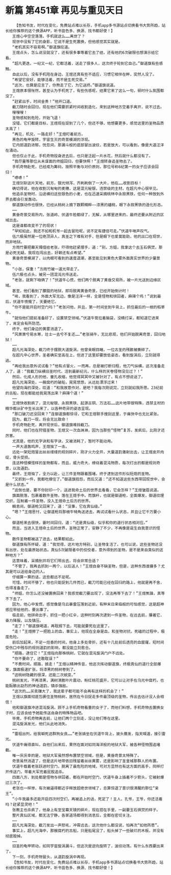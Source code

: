 # 新篇 第451章 再见与重见天日
        【告知书友，时代在变化，免费站点难以长存，手机app多书源站点切换看书大势所趋，站长给你推荐的这个换源APP，听书音色多、换源、找书都好使！】
       王煊心中空空落落，手机就这么……离世了？
       现世中没有了它的身影，它说不是生死置换，但他感觉其实就是。
       “老机其实不容易啊。”御道旗叹道。
       王煊点头，怎么说没就没了，还有很多事等着它去了结，还有他的6次破限也想演示给它看。
       “超凡更迭，一纪又一纪，它都活着，送走了很多人，这次终于轮到它自己。”御道旗有些感触。
       自此以后，没有手机陪在身边，王煊还真有些不适应，习惯它相伴在畔，突然人没了。
       “希望它安好，能够活着，而不是生死交易。”
       “这次，也算是应言了，你熬走了它，为它送终。”御道旗说道。
       王煊原本很怅然，甚至认为手机死了，有些伤感呢，结果它来了这么一句，顿时什么氛围都没了。
       “赶紧出手，时间金贵！”他开口道。
       截刀随时会回归，现在他们需要抓紧时间收割造化，来到这种地方空着手离开，说不过去。
       嗖嗖嗖！
       圣物感知到危险，开始飞退！
       没错，它们都是目标，王煊现在捉到了几个，但还不够，他想要更多，感觉这里的圣物品质太高了！
       “再见，机兄，一路走好！”王煊盯着前方。
       黑色的龟甲旋转，宇宙生灭的奇景模湖的浮现。
       它内部道韵浓郁，恍忽间，那漏斗般的底部冒出波纹，若是放大，可以看到，像是大道汪洋在涌动。
       但也仅止于此，手机奇物投身进去后，也只是泛起一片水花，然后就什么都没有了。
       “我尽量等那位从未谋面的师姐回归，但要快啊！”王煊转身追圣物去了。
       手机奇物赴死，已经成为筹码，按照平衡与对价原则，那位号称6纪第一的女子应该会回归！
       “哧哧！”
       王煊剑斩这片天地，前方，银光倾泻，齐刷刷倒了一大片，他在……收割目标！
       确切得说，他在收割沉甸甸的麦穗，这是混元秘银，违禁级的主材，在超凡中心很罕见。
       他追杀圣物时，沿途横扫这些银色的小麦，也在迅速采摘桃林中永寂黑铁，任何一种放到外界去都会引发轰动。
       御道旗动作也很快，已经从桃树上摘下数颗精粹——漆黑的蟠桃，眼下永寂黑铁的造化形态。
       ……
       黄昏奇景交易所内，张道岭、伏道牛脸都绿了，无解，从哪里进来的，最终还要从附近的区域出去。
       这是谁都改变不了的现状！
       “早知如此，我还不如和机爷一起去冒险呢，说不定有捷径可走。”伏道牛唉声叹气。
       伍六极虽然是一位绝顶异人，真圣之下难有对手，但是眼下也爱莫能助，他的出口在现世，而非地狱。
       方雨竹要把幕天镯借给老张，吓得他赶紧摆手，道：“别，方姐，我拿这个去玉石俱焚，那是必死无疑。我现在闯出去，好赖还有点希望。”
       黄昏奇景模湖了，以肉眼可看到的速度退潮，甚至能见到黄色大雾外面真实世界的少量景物。
       “小张，保重！”方雨竹被一道光带走了。
       伍六极也点头，被另一团混沌光传送走。
       “老张，就剩下咱俩了！”伏道牛心慌，他们两个脱离了黄昏交易所，被一片光送到边缘区域。
       甚至，他们看到了朦胧的地狱，即将脱离黄昏奇景，已经开始倒计时！
       “哞，我看到了，外面大军无边，像是汪洋一样，全是怪物和徘回者，麻辣个鸡！”说到最后，伏道牛愤慨了，天要绝它。
       “你不是能开启时空门吗？”老张问他，并且，第一时间坐到牛背上，抓住最后的一根的稻草牛。
       “就怕他们提前准备好了，设置禁空领域。”伏道牛耷拉着脑袋，没精打采，都知道它进来了，肯定会有所防范。
       终于，他们身边的黄雾消退了。
       “风萧萧兮易水寒，壮士一去兮不复还……”老张骑牛，无比悲观，他们开始脱离奇景，回归地狱！
       ……
       超凡光海深处，截刀终于摆脱大道旋涡，他曾亲眼目睹，一位古圣的残骸被撕碎了。
       在超凡中心世界，圣者确实至高在上，但进了这里却要放低姿态，看到旋涡后，立刻就得逃。
       “再给我出意外试试看？”他有点冒火，一而再，总是被打断归程，他刀气纵横，这次准备走人了，道：“我截刀纵横旧圣时代，活到最新纪元，什么样的天卷怪物没见过？！”
       然后，化成人形的他，童孔收缩，他觉得冥冥中又被针对了，有点不想说话了。
       超凡光海深处，一艘腐朽的破船，晃晃悠悠，从远处漂浮过来！
       他望向海的深处，叹道：“和我故意作对，是吧？我每次刚说完，立刻就如我所愿。23纪前的古船，现在都能给我晃荡出来？麻辣个道！”
       ……
       王煊快收割疯了，混元秘银、永寂黑铁、起源古铜、万法石……这片地带很特殊，违禁主材的精华都从矿中生长出来了，以各种奇异的姿态呈现。
       “那口破刀还没回来？”连御道旗都惊讶，它和王煊联手搜刮这里，于痛快中也无比紧张。
       因为，截刀一现，将会无比致命！
       手机奇物赴死，离开现世后，御道旗难挡截刀。
       同时，他们也在狩猎圣物，王煊又一次血淋淋，因为当那些“怪物”复苏，发疯后，比刚才还厉害。
       尤其是，他的无字诀和有字诀，又被消耗了，暂时不能动用。
       一声大道轰鸣声，王煊挨了一击。
       远处一架短炮冒出丝丝缕缕的规则碎片，刚才火力全开，大量道韵激射出去，让王煊皮开肉绽，骨头受损。
       连这种怪模怪样的圣物都有，而且，威力奇大，缭绕着混沌物质，每次打出的都是规则奇景，以及道韵。
       最终，王煊恼了，全力以赴，让三件圣物跟着围堵，终于逮到这件形似短炮的圣物。
       “又抓到一件，我都吃撑住了。”御道旗抱怨，而后又道：“还不知道这些东西带回现世中，会是什么状态。”
       “这倒也是，要不你封印一个，送进我命土后的世界去看看，它会怎样？”王煊皱眉说道。
       旗面脱落，包裹着数件圣物，落在王煊手中。而旗杆，也就是御道枪，全面爆发，御道纹理交织，压制着一件圣物，没入王煊命土后方的世界。
       瞬息间，御道枪又回来了，道：“没事，它在真仙级。”
       “嗯？”王煊思忖，让御道枪将那根牛犄角送进去，再试试看什么状态，并且让它千万要小心。
       御道枪来去很快，霎时间回归，道：“还是真仙级，似乎和你的道行状态相对应。”
       而且，当进入王煊命土后的世界，圣物正常了，安静了不少，不再像是诞生自我意识的怪物。
       数件圣物都被送了进去，结果都如此。
       御道旗有所怀疑，道：“我觉得，这片地方特别，让圣物复活了。也可以说，这些圣物还没有出世，处在最原始状态。真仙5次破限者中的佼佼者，意外得到的圣物，是不是来自类似的这种地方？”
       这意味着，采摘到并将它们带出去，将会非常合适？
       “不管了，我再去抓到一两个，以后送人！”王煊自身不缺圣物，但是，这种东西谁嫌多？尤其是可以送给身边的人。
       仔细算一算的话，这些都远不足呢。
       可惜，时间不够了，他也只能捉到几件而已，截刀可能已经在回归的路上，他就是再不舍，也得准备走了。
       “师姐，你怎么还没被置换回来？我感觉截刀要出现了，没法再等下去了！”王煊焦躁，真等不下去了。
       因为，他心中发慌，感觉像是乌云暴雷压落到近前，有种末日来临般的可怕感觉，这是超神感应带给他的，要出事了。
       临走前，他拼命出手，抓住一把小红伞，这种时刻再次逮到一件圣物，在远去前，攥着它，奋力降服，以及镇压。
       “走了！”御道旗喝道，再耽搁下去，可能就要死在这里了。
       “走！”王煊擦了一把脸上的血，事实上，他现在全身是血，和圣物对抗，死磕的过程中，极度危险。
       前后加起来，不足一炷香的时间，他身上多处骨折，还有十几处前后透亮的血窟窿，短时间受伤口中残存的规则道韵的影响，都没能立刻愈合。
       “顺路，逮住它！”王煊指向那株桃树，它就在混沌旋涡门户不远处。
       “你不要命了，还敢耽误？”
       “不费时间，顺路，掳走！”王煊以精神传音，他这次挥动御道旗，终极真仙的道行全部爆发，旗面极速扩张，将漆黑的桃树卷到了。
       “这桃树隐藏的很深，还能二次蜕变。”
       桃树发光，不再漆黑，满树清脆叶片震动，粉红桃花盛开，它可以让对手在乌光中腐朽，也能酝酿出勐烈的神话道韵，镇杀强敌。
       “这次的……买卖赚大了，我这辈子都可能不会再有这样的机会了！”
       王煊以旗面彻底包裹住圣物桃树，居然在今日捉走多件最顶级的圣物，传出去估计没人会相信！
       他和御道旗冲进混沌旋涡，顾不上手机奇物看重的女子了，而他们料想，手机奇物去置换女子时，应该会给予她能传送自身的特殊物品吧。
       毕竟，手机奇物离去前，让他们两个立刻走，没让他们等在这里。
       混沌旋涡发光，他们从此地消失。
       ……
       “雷祖出列，给我噼死这群狗女良……”老张骑坐在伏道牛背上，披头撒发，指天喊道，接引雷光。
       伏道牛痛得直叫，自他们出来后，果然在面对如同海洋般的地狱大军，被各种怪物围追堵截。
       唯一庆庆幸的是，地狱大军虽然想布置禁空领域，但是，黄昏奇景太特殊了。
       奇景虽然消退了，但是这片地带依旧残留着丝丝黄雾，还是影响了圣皇城那群人的布置。
       伏道牛载着老张跃进时空门，脱离了最危险的地域，可对方显然也有这方面的高手，同样打开传送门，带着大军兜着屁股追杀。
       四面八方，到处都是怪物与徘回者，都在开始时空门，伏道牛身上插着不少箭头，它被射爆过三次了。
       老张也一样惨，有次被逼得都近乎释放超绝世领域了，总算惊退了意识很清醒的那位“亲王”。
       “小牛我最多还能开启四次时空们，再被追上的话，死定了！主人，孔爷，王爷，你还活着吗？赶紧显灵吧！”
       张教主也杀疯了，他身上有至宝幕天镜的碎片，现在捏在手里，一副要玉石俱焚的样子。
       整片真仙区域，都无法宁静，各家道场都得到消息后，全都在密切关注。
       ……
       超凡光海深处，截刀发出一声怒吼，冲霄远去，这次他什么都没说，怕再次“如他所愿”。
       事实上，超凡光海中，那艘腐朽的古船，只是船尾没了，船头掉了一些破烂的木板，并没有彻底毁掉。
       ……
       旧圣的龟甲转动，如同宇宙旋涡漏斗，但这次是逆向旋转了，波纹动荡，有什么东西要出来了。
       下一刻，手机奇物冒头，从道韵旋涡中再现。
       【告知书友，时代在变化，免费站点难以长存，手机app多书源站点切换看书大势所趋，站长给你推荐的这个换源APP，听书音色多、换源、找书都好使！】